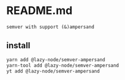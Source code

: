 # README.md

    semver with support (&)ampersand

## install

```bash
yarn add @lazy-node/semver-ampersand
yarn-tool add @lazy-node/semver-ampersand
yt add @lazy-node/semver-ampersand
```

